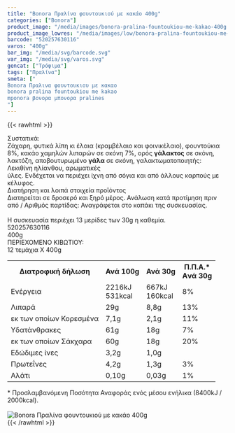 ```yaml
---
title: "Bonora Πραλίνα φουντουκιού με κακάο 400g"
categories: ["Bonora"]
product_image: "/media/images/bonora-pralina-fountoukiou-me-kakao-400g.jpg"
product_image_lowres: "/media/images/low/bonora-pralina-fountoukiou-me-kakao-400g.jpg"
barcode: "520257630116"
varos: "400g"
bar_img: "/media/svg/barcode.svg"
var_img: "/media/svg/varos.svg"
gencat: ["Τρόφιμα"]
tags: ["Πραλίνα"]
smeta: ["
Bonora Πραλινα φουντουκιου με κακαο
bonora pralina fountoukiou me kakao
mponora βονορα μπονορα pralines
"]
---
```

{{< rawhtml >}}

<div class="sload111"><div class="product"><div id="sistatika">Συστατικά:</div><div class="alltext">Ζάχαρη, φυτικά λίπη κι έλαια (κραμβέλαιο και φοινικέλαιο), φουντούκια 8%, κακάο χαμηλών λιπαρών σε σκόνη 7%, ορός <b>γάλακτος</b> σε σκόνη, λακτόζη, αποβουτυρωμένο <b>γάλα</b> σε σκόνη, γαλακτωματοποιητής: Λεκιθίνη ηλίανθου, αρωματικές<br>ύλες. Ενδέχεται να περιέχει ίχνη από σόγια και από άλλους καρπούς με κέλυφος.</div><div id="loipa">Διατήρηση και λοιπά στοιχεία προϊόντος</div><div class="alltext">Διατηρείται σε δροσερό και ξηρό μέρος. Ανάλωση κατά προτίμηση πριν από / Αριθμός παρτίδας: Αναγράφεται στο καπάκι της συσκευασίας.<br><br>Η συσκευασία περιέχει 13 μερίδες των 30g η καθεμία.</div><div id="barcode"><div id="barimage1"></div><span id="bartext">520257630116</span></div><div id="varos"><div id="varosimage1"></div><span id="varostext">400g</span></div><div id="kivotio">ΠΕΡΙΕΧΟΜΕΝΟ ΚΙΒΩΤΙΟΥ:<br>12 τεμάχια Χ 400g</div><div class="tabout"><table id="diatable"><tbody><tr><th>Διατροφική δήλωση</th><th>Ανά 100g</th><th>Ανά 30g</th><th>Π.Π.Α.*<br>Aνά 30g</th></tr><tr><td class="texr2">Ενέργεια</td><td class="texr">2216kJ<br>531kcal</td><td class="texr">667kJ<br>160kcal</td><td class="texr">8%</td></tr><tr><td class="texr2">Λιπαρά</td><td class="texr">29g</td><td class="texr">8,8g</td><td class="texr">13%</td></tr><tr><td class="gray">εκ των οποίων Κορεσµένα</td><td class="gray2">7,1g</td><td class="gray2">2,1g</td><td class="gray2">11%</td></tr><tr><td class="texr2">Yδατάνθρακες</td><td class="texr">61g</td><td class="texr">18g</td><td class="texr">7%</td></tr><tr><td class="gray">εκ των οποίων Σάκχαρα</td><td class="gray2">60g</td><td class="gray2">18g</td><td class="gray2">20%</td></tr><tr><td class="texr2">Eδώδιμες ίνες</td><td class="texr">3,2g</td><td class="texr">1,0g</td><td class="texr">&nbsp;</td></tr><tr><td class="texr2">Πρωτεΐνες</td><td class="texr">4,2g</td><td class="texr">1,3g</td><td class="texr">3%</td></tr><tr><td class="texr2">Αλάτι</td><td class="texr">0,10g</td><td class="texr">0,03g</td><td class="texr">1%</td></tr></tbody></table></div><div class="alltext">* Προσλαμβανόμενη Ποσότητα Αναφοράς ενός μέσου ενήλικα (8400kJ / 2000kcal).</div><br><div class="pimg"><img alt="Bonora Πραλίνα φουντουκιού με κακάο 400g" title="Bonora Πραλίνα φουντουκιού με κακάο 400g" src="/media/images/bonora-pralina-fountoukiou-me-kakao-400g.jpg"></div></div></div>
{{< /rawhtml >}}


